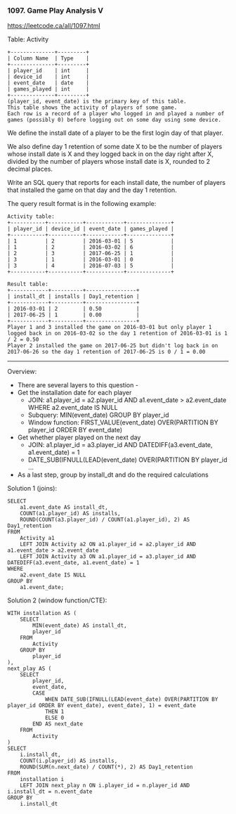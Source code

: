 <h3>1097. Game Play Analysis V</h3>

https://leetcode.ca/all/1097.html

Table: Activity

```
+--------------+---------+
| Column Name  | Type    |
+--------------+---------+
| player_id    | int     |
| device_id    | int     |
| event_date   | date    |
| games_played | int     |
+--------------+---------+
(player_id, event_date) is the primary key of this table.
This table shows the activity of players of some game.
Each row is a record of a player who logged in and played a number of games (possibly 0) before logging out on some day using some device.

```
 
We define the install date of a player to be the first login day of that player.

We also define day 1 retention of some date X to be the number of players whose install date is X and they logged back in on the day right after X, divided by the number of players whose install date is X, rounded to 2 decimal places.

Write an SQL query that reports for each install date, the number of players that installed the game on that day and the day 1 retention.

The query result format is in the following example:

```
Activity table:
+-----------+-----------+------------+--------------+
| player_id | device_id | event_date | games_played |
+-----------+-----------+------------+--------------+
| 1         | 2         | 2016-03-01 | 5            |
| 1         | 2         | 2016-03-02 | 6            |
| 2         | 3         | 2017-06-25 | 1            |
| 3         | 1         | 2016-03-01 | 0            |
| 3         | 4         | 2016-07-03 | 5            |
+-----------+-----------+------------+--------------+

Result table:
+------------+----------+----------------+
| install_dt | installs | Day1_retention |
+------------+----------+----------------+
| 2016-03-01 | 2        | 0.50           |
| 2017-06-25 | 1        | 0.00           |
+------------+----------+----------------+
Player 1 and 3 installed the game on 2016-03-01 but only player 1 logged back in on 2016-03-02 so the day 1 retention of 2016-03-01 is 1 / 2 = 0.50
Player 2 installed the game on 2017-06-25 but didn't log back in on 2017-06-26 so the day 1 retention of 2017-06-25 is 0 / 1 = 0.00

```
---
Overview:
- There are several layers to this question - 
- Get the installation date for each player
	- JOIN:  a1.player_id = a2.player_id AND a1.event_date > a2.event_date WHERE a2.event_date IS NULL
	- Subquery: MIN(event_date) GROUP BY player_id
	- Window function: FIRST_VALUE(event_date) OVER(PARTITION BY player_id ORDER BY event_date)
- Get whether player played on the next day
	- JOIN: a1.player_id = a3.player_id AND DATEDIFF(a3.event_date, a1.event_date) = 1
	- DATE_SUB(IFNULL(LEAD(event_date) OVER(PARTITION BY player_id ...
- As a last step, group by install_dt and do the required calculations

Solution 1 (joins):
```
SELECT 
    a1.event_date AS install_dt, 
    COUNT(a1.player_id) AS installs, 
    ROUND(COUNT(a3.player_id) / COUNT(a1.player_id), 2) AS Day1_retention
FROM 
    Activity a1 
    LEFT JOIN Activity a2 ON a1.player_id = a2.player_id AND a1.event_date > a2.event_date
    LEFT JOIN Activity a3 ON a1.player_id = a3.player_id AND DATEDIFF(a3.event_date, a1.event_date) = 1
WHERE 
    a2.event_date IS NULL
GROUP BY 
    a1.event_date;
```

Solution 2 (window function/CTE):
```
WITH installation AS (
    SELECT 
        MIN(event_date) AS install_dt, 
        player_id
    FROM 
        Activity
    GROUP BY 
        player_id
),
next_play AS (
    SELECT 
        player_id, 
        event_date,
        CASE 
            WHEN DATE_SUB(IFNULL(LEAD(event_date) OVER(PARTITION BY player_id ORDER BY event_date), event_date), 1) = event_date
            THEN 1 
            ELSE 0 
        END AS next_date
    FROM 
        Activity
)
SELECT 
    i.install_dt, 
    COUNT(i.player_id) AS installs, 
    ROUND(SUM(n.next_date) / COUNT(*), 2) AS Day1_retention
FROM 
    installation i 
    LEFT JOIN next_play n ON i.player_id = n.player_id AND i.install_dt = n.event_date
GROUP BY 
    i.install_dt
```
